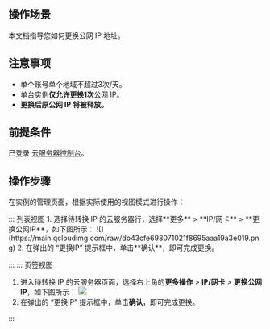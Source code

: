 ## 操作场景

本文档指导您如何更换公网 IP 地址。

## 注意事项
- 单个账号单个地域不超过3次/天。
- 单台实例**仅允许更换1次**公网 IP。
- **更换后原公网 IP 将被释放。**

## 前提条件

已登录  [云服务器控制台](https://console.cloud.tencent.com/cvm/index)。

## 操作步骤
在实例的管理页面，根据实际使用的视图模式进行操作：

<dx-tabs>
::: 列表视图
1. 选择待转换 IP 的云服务器行，选择**更多** > **IP/网卡** > **更换公网IP**，如下图所示：
![](https://main.qcloudimg.com/raw/db43cfe698071021f8695aaa19a3e019.png)
2. 在弹出的 “更换IP” 提示框中，单击**确认**，即可完成更换。


:::
::: 页签视图
1. 进入待转换 IP 的云服务器页面，选择右上角的**更多操作** > **IP/网卡** > **更换公网IP**，如下图所示：
![](https://qcloudimg.tencent-cloud.cn/raw/dbb5727a5c27248663137d87c02266ac.png)
2. 在弹出的 “更换IP” 提示框中，单击**确认**，即可完成更换。


:::
</dx-tabs>







